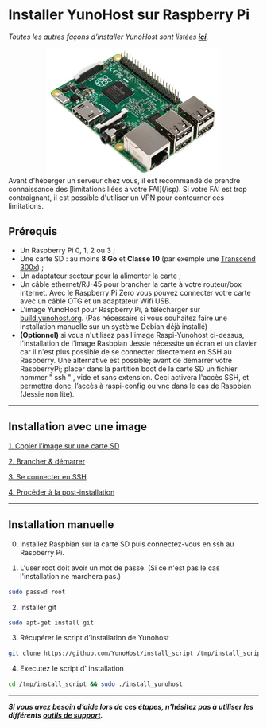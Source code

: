 # Installer YunoHost sur Raspberry Pi

*Toutes les autres façons d’installer YunoHost sont listées **[ici](/install_fr)**.*

<center>
<img src="/images/raspberrypi.jpg" width=350>
</center>

<div class="alert alert-info" markdown="1">
Avant d'héberger un serveur chez vous, il est recommandé de prendre connaissance des [limitations liées à votre FAI](/isp). Si votre FAI est trop contraignant, il est possible d'utiliser un VPN pour contourner ces limitations.
</div>

## Prérequis

- Un Raspberry Pi 0, 1, 2 ou 3 ;
- Une carte SD : au moins **8 Go** et **Classe 10** (par exemple une [Transcend 300x](http://www.amazon.fr/Transcend-microSDHC-adaptateur-TS32GUSDU1E-Emballage/dp/B00CES44EO)) ;
- Un adaptateur secteur pour la alimenter la carte ;
- Un câble ethernet/RJ-45 pour brancher la carte à votre routeur/box internet. Avec le Raspberry Pi Zero vous pouvez connecter votre carte avec un câble OTG et un adaptateur Wifi USB.
- L'image YunoHost pour Raspberry Pi, à télécharger sur [build.yunohost.org](http://build.yunohost.org/). (Pas nécessaire si vous souhaitez faire une installation manuelle sur un système Debian déjà installé)
- **(Optionnel)** si vous n'utilisez pas l'image Raspi-Yunohost ci-dessus, l'installation de l'image Rasbpian Jessie nécessite un écran et un clavier car il n'est plus possible de se connecter directement en SSH au Raspberry. Une alternative est possible; avant de démarrer votre RaspberryPi; placer dans la partition boot de la carte SD un fichier nommer " ssh " , vide et sans extension. Ceci activera l'accès SSH, et permettra donc, l’accès à raspi-config ou vnc dans le cas de Raspbian (Jessie non lite).

---

## Installation avec une image

<a class="btn btn-lg btn-default" href="/copy_image_fr">1. Copier l’image sur une carte SD</a>

<a class="btn btn-lg btn-default" href="/plug_and_boot_fr">2. Brancher & démarrer</a>

<a class="btn btn-lg btn-default" href="/ssh_fr">3. Se connecter en SSH</a>

<a class="btn btn-lg btn-default" href="/postinstall_fr">4. Procéder à la post-installation</a>

---

## Installation manuelle


0. Installez Raspbian sur la carte SD puis connectez-vous en ssh au Raspberry Pi. 
<!-- [TODO : Cette partie n'est pas triviale et dois être détaillée comme pour OLinuXino !!] -->


1. L'user root doit avoir un mot de passe. (Si ce n'est pas le cas l'installation ne marchera pas.)
```bash
sudo passwd root
```

2. Installer git
```bash
sudo apt-get install git
```

3. Récupérer le script d'installation de Yunohost
```bash
git clone https://github.com/YunoHost/install_script /tmp/install_script
```

4. Executez le script d' installation
```bash
cd /tmp/install_script && sudo ./install_yunohost
```

---

***Si vous avez besoin d’aide lors de ces étapes, n’hésitez pas à utiliser les différents [outils de support](/support_fr).***
